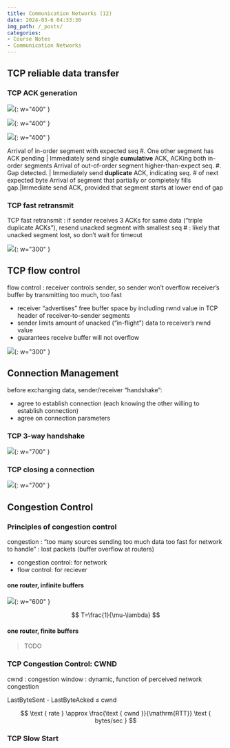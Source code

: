 ```yaml
---
title: Communication Networks (12)
date: 2024-03-6 04:33:30
img_path: /_posts/
categories:
- Course Notes
- Communication Networks
---
```


## TCP reliable data transfer

### TCP ACK generation

![](/img/post/communication-networks-11.png){: w="400" }

![](/img/post/communication-networks-11-1.png){: w="400" }

![](/img/post/communication-networks-11-2.png){: w="400" }

Arrival of in-order segment with expected seq #. One other segment has ACK pending | Immediately send single **cumulative** ACK, ACKing both in-order segments
Arrival of out-of-order segment higher-than-expect seq. #. Gap detected. | Immediately send **duplicate** ACK, indicating seq. # of next expected byte
Arrival of segment that partially or completely fills gap.|Immediate send ACK, provided that segment starts at lower end of gap
  
### TCP fast retransmit

TCP fast retransmit
: if sender receives 3 ACKs for same data (“triple duplicate ACKs”), resend unacked segment with smallest seq #
: likely that unacked segment lost, so don’t wait for timeout

![](/img/post/communication-networks-11-3.png){: w="300" }

## TCP flow control

flow control
: receiver controls sender, so sender won’t overflow receiver’s buffer by transmitting too much, too fast

- receiver “advertises” free buffer space by including rwnd value in TCP header of receiver-to-sender segments
- sender limits amount of unacked (“in-flight”) data to receiver’s rwnd value
- guarantees receive buffer will not overflow

![](/img/post/communication-networks-11-4.png){: w="300" }

## Connection Management

before exchanging data, sender/receiver “handshake”:

- agree to establish connection (each knowing the other willing to establish connection)
- agree on connection parameters

### TCP 3-way handshake

![](/img/post/communication-networks-11-5.png){: w="700" }

### TCP closing a connection

![](/img/post/communication-networks-11-6.png){: w="700" }

## Congestion Control

### Principles of congestion control

congestion
: “too many sources sending too much data too fast for network to handle”
: lost packets (buffer overflow at routers)

- congestion control: for network
- flow control: for reciever

#### one router, **infinite** buffers

![](/img/post/communication-networks-12.png){: w="600" }

$$
T=\frac{1}{\mu-\lambda}
$$

#### one router, **finite** buffers

> TODO

### TCP Congestion Control: CWND

cwnd
: congestion window
: dynamic, function of perceived network congestion

LastByteSent - LastByteAcked $\le$ cwnd

$$
\text { rate } \approx \frac{\text { cwnd }}{\mathrm{RTT}} \text { bytes/sec }
$$

### TCP Slow Start

